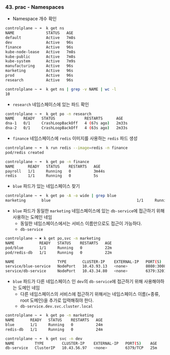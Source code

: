 ### 43. prac - Namespaces
- Namespace 개수 확인
```bash
controlplane ~ ➜  k get ns
NAME              STATUS   AGE
default           Active   7m8s
dev               Active   96s
finance           Active   96s
kube-node-lease   Active   7m8s
kube-public       Active   7m8s
kube-system       Active   7m9s
manufacturing     Active   96s
marketing         Active   96s
prod              Active   96s
research          Active   96s

controlplane ~ ➜  k get ns | grep -v NAME | wc -l
10
```

- `research` 네임스페이스에 있는 파드 확인
```bash
controlplane ~ ➜  k get po -n research 
NAME    READY   STATUS             RESTARTS      AGE
dna-1   0/1     CrashLoopBackOff   4 (67s ago)   2m33s
dna-2   0/1     CrashLoopBackOff   4 (63s ago)   2m33s
```

- `finance` 네임스페이스에 `redis` 이미지를 사용하는 `redis` 파드 생성
```bash
controlplane ~ ➜  k run redis --image=redis -n finance
pod/redis created

controlplane ~ ➜  k get po -n finance
NAME      READY   STATUS    RESTARTS   AGE
payroll   1/1     Running   0          3m44s
redis     1/1     Running   0          5s
```

- `blue` 파드가 있는 네임스페이스 찾기
```bash
controlplane ~ ➜  k get po -A -o wide | grep blue
marketing       blue                                      1/1     Running            0             4m24s   10.22.0.14   controlplane   <none>           <none>
```


- `blue` 파드가 동일한 `marketing` 네임스페이스에 있는 `db-service`에 접근하기 위해 사용하는 도메인 네임
	- 동일한 네임스페이스에서는 서비스 이름만으로도 접근이 가능하다.
	- `db-service`
```bash
controlplane ~ ✖ k get po,svc -n marketing 
NAME           READY   STATUS    RESTARTS   AGE
pod/blue       1/1     Running   0          22m
pod/redis-db   1/1     Running   0          22m

NAME                   TYPE       CLUSTER-IP    EXTERNAL-IP   PORT(S)          AGE
service/blue-service   NodePort   10.43.93.13   <none>        8080:30082/TCP   22m
service/db-service     NodePort   10.43.34.80   <none>        6379:32010/TCP   22m
```

- `blue` 파드가  다른 네임스페이스 인 `dev`의 `db-service`에 접근하기 위해 사용해야하는 도메인 네임
	- 다른 네임스페이스의 서비스에 접근하기 위해서는 네임스페이스 이름(+종류, root 도메인)을 추가로 입력해줘야 한다.
	- `db-service.dev.svc.cluster.local`
```bash
controlplane ~ ➜  k get po -n marketing 
NAME       READY   STATUS    RESTARTS   AGE
blue       1/1     Running   0          24m
redis-db   1/1     Running   0          24m

controlplane ~ ➜  k get svc -n dev
NAME         TYPE        CLUSTER-IP    EXTERNAL-IP   PORT(S)    AGE
db-service   ClusterIP   10.43.56.97   <none>        6379/TCP   25m
```